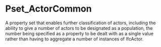 # Pset_ActorCommon

A property set that enables further classification of actors, including the ability to give a number of actors to be designated as a population, the number being specified as a property to be dealt with as a single value rather than having to aggregate a number of instances of IfcActor.<!-- end of definition -->
